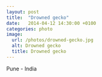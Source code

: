 ```yaml
---
layout: post
title:  "Drowned gecko"
date:   2014-04-12 14:30:00 +0100
categories: photo
image:
  url: /photos/drowned-gecko.jpg
  alt: Drowned gecko
  title: Drowned gecko
---
```

Pune - India
